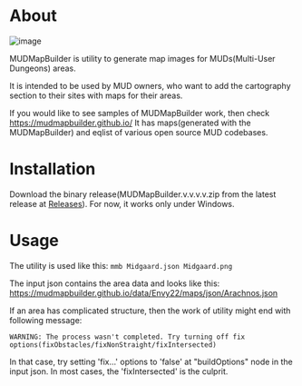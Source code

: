 # About
![image](https://github.com/rds1983/MUDMapBuilder/assets/1057289/3f233fc8-510b-4125-a0c5-7e89d372b62e)

MUDMapBuilder is utility to generate map images for MUDs(Multi-User Dungeons) areas.

It is intended to be used by MUD owners, who want to add the cartography section to their sites with maps for their areas.

If you would like to see samples of MUDMapBuilder work, then check https://mudmapbuilder.github.io/
It has maps(generated with the MUDMapBuilder) and eqlist of various open source MUD codebases.

# Installation
Download the binary release(MUDMapBuilder.v.v.v.v.zip from the latest release at [Releases](https://github.com/rds1983/MUDMapBuilder/releases)). For now, it works only under Windows.

# Usage
The utility is used like this: `mmb Midgaard.json Midgaard.png`

The input json contains the area data and looks like this: https://mudmapbuilder.github.io/data/Envy22/maps/json/Arachnos.json

If an area has complicated structure, then the work of utility might end with following message:

`WARNING: The process wasn't completed. Try turning off fix options(fixObstacles/fixNonStraight/fixIntersected)`

In that case, try setting 'fix...' options to 'false' at "buildOptions" node in the input json. In most cases, the 'fixIntersected' is the culprit.
